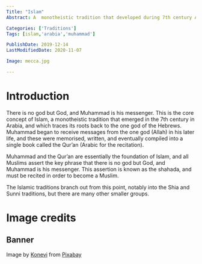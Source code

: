 ```yaml
---
Title: "Islam"
Abstract: A  monotheistic tradition that developed during 7th century Arabia, and which traces its roots back to the one god of the Hebrews.

Categories: ['Traditions']
Tags: [islam,'arabia','muhammad']

PublishDate: 2019-12-14
LastModifiedDate: 2020-11-07

Image: mecca.jpg

---
```

# Introduction
There is no god but God, and Muhammad is his messenger. This is the core concept of Islam, a monotheistic tradition that emerged in the 7th century in Arabia, and which traces its roots back to the one god of the Hebrews. Muhammad began to receive messages from the one god (Allah) in his later life, and these were memorised, written, and eventually compiled into a single book called the Qur’an (Arabic for the recitation).

Muhammad and the Qur’an are essentially the foundation of Islam, and all Muslims assert the key phrase that there is no god but God, and Muhammad is his messenger. This assertion is known as the shahada, and must be recited in order to become a Muslim.

The Islamic traditions branch out from this point, notably into the Shia and Sunni traditions, but there are many other smaller groups.

# Image credits
## Banner
Image by <a href="https://pixabay.com/users/konevi-6622462/?utm_source=link-attribution&amp;utm_medium=referral&amp;utm_campaign=image&amp;utm_content=4372296">Konevi</a> from <a href="https://pixabay.com/?utm_source=link-attribution&amp;utm_medium=referral&amp;utm_campaign=image&amp;utm_content=4372296">Pixabay</a>